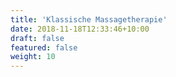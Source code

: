 ```yaml
---
title: 'Klassische Massagetherapie'
date: 2018-11-18T12:33:46+10:00
draft: false
featured: false
weight: 10
---
```

